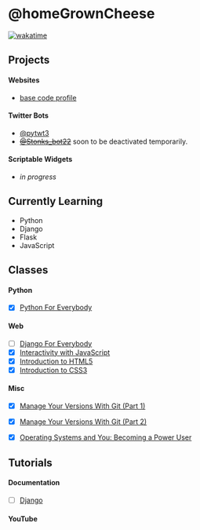 # @homeGrownCheese

[![wakatime](https://wakatime.com/badge/user/e5022d71-61ac-40a2-961e-860ef02bb2b9.svg)](https://wakatime.com/@e5022d71-61ac-40a2-961e-860ef02bb2b9)

## Projects

#### Websites
- [base code profile](https://hmgrwnsh.pythonanywhere.com/)

#### Twitter Bots 
- [@pytwt3](https://twitter.com/pytwt3)
- ~~[@Stonks_bot22](https://twitter.com/Stonks_bot22)~~ soon to be deactivated temporarily.

#### Scriptable Widgets

- _in progress_


## Currently Learning

- Python
- Django
- Flask
- JavaScript

## Classes

#### Python
- [x] [Python For Everybody](https://www.py4e.com/)
#### Web
- [ ] [Django For Everybody](https://www.dj4e.com)
- [x] [Interactivity with JavaScript](https://www.coursera.org/learn/javascript)
- [x] [Introduction to HTML5](https://www.coursera.org/learn/html)
- [x] [Introduction to CSS3](https://www.coursera.org/learn/introcss)
#### Misc
- [x] [Manage Your Versions With Git (Part 1)](https://www.coursera.org/projects/git-1)

- [x] [Manage Your Versions With Git (Part 2)](https://www.coursera.org/projects/git-2)

- [x] [Operating Systems and You: Becoming a Power User](https://www.coursera.org/learn/os-power-user)

## Tutorials

#### Documentation
- [ ] [Django](https://docs.djangoproject.com/en/4.1/intro/tutorial01/)

#### YouTube


